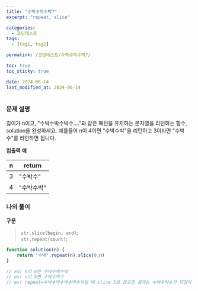 ```yaml
---
title: "수박수박수박?"
excerpt: "repeat, slice"

categories:
  - 코딩테스트
tags:
  - [tag1, tag2]

permalink: /코딩테스트/수박수박수박?/

toc: true
toc_sticky: true

date: 2024-06-14
last_modified_at: 2024-06-14
---
```

### 문제 설명
길이가 n이고, "수박수박수박수...."와 같은 패턴을 유지하는 문자열을 리턴하는 함수, solution을 완성하세요. 예를들어 n이 4이면 "수박수박"을 리턴하고 3이라면 "수박수"를 리턴하면 됩니다.

**입출력 예**

| n | return |
| --- | --- |
| 3 | "수박수" |
| 4 | "수박수박" |

### 나의 풀이
**구문**
> `str.slice(begin, end)`;<br>
`str.repeat(count)`;
>
```jsx
function solution(n) {
    return "수박".repeat(n).slice(0,n)
}

// ex) n이 6면 수박수박수박
// ex) n이 5면 수박수박수
// ex) repeat=수박수박수박수박수박일 때 slice 5로 끊으면 결과는 수박수박수가 되잖아
```